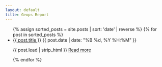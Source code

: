 ```yaml
---
layout: default
title: Geops Report
---
```


<ul class="article-list">
{% assign sorted_posts = site.posts | sort: 'date' | reverse %}
{% for post in sorted_posts %}
  <li>
    <a class="article-title" href="{{ site.baseurl }}{{ post.url }}">{{ post.title }}</a>
    <span class="article-date">{{ post.date | date: "%B %d, %Y %H:%M" }}</span>
    <p>{{ post.lead | strip_html }} <a class="read-more" title="{{ post.title }}" href="{{ site.baseurl }}{{ post.url }}">Read more</a></p>
  </li>
{% endfor %}
</ul>
